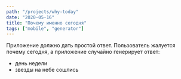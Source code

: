 ```yaml
---
path: "/projects/why-today"
date: "2020-05-16"
title: "Почему именно сегодня"
tags: ["mobile", "generator"]
---
```


Приложение должно дать простой ответ. Пользователь жалуется почему сегодня, а приложение случайно генерирует ответ:

- день недели
- звезды на небе сошлись